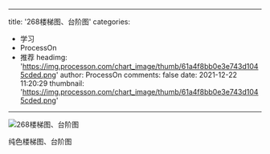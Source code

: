 
---
title: '268楼梯图、台阶图'
categories: 
 - 学习
 - ProcessOn
 - 推荐
headimg: 'https://img.processon.com/chart_image/thumb/61a4f8bb0e3e743d1045cded.png'
author: ProcessOn
comments: false
date: 2021-12-22 11:20:29
thumbnail: 'https://img.processon.com/chart_image/thumb/61a4f8bb0e3e743d1045cded.png'
---

<div>   
<img class="thumb" alt="268楼梯图、台阶图" src="https://img.processon.com/chart_image/thumb/61a4f8bb0e3e743d1045cded.png" referrerpolicy="no-referrer">
<p>纯色楼梯图、台阶图</p>  
</div>
            